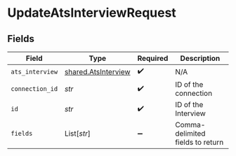 # UpdateAtsInterviewRequest


## Fields

| Field                                                      | Type                                                       | Required                                                   | Description                                                |
| ---------------------------------------------------------- | ---------------------------------------------------------- | ---------------------------------------------------------- | ---------------------------------------------------------- |
| `ats_interview`                                            | [shared.AtsInterview](../../models/shared/atsinterview.md) | :heavy_check_mark:                                         | N/A                                                        |
| `connection_id`                                            | *str*                                                      | :heavy_check_mark:                                         | ID of the connection                                       |
| `id`                                                       | *str*                                                      | :heavy_check_mark:                                         | ID of the Interview                                        |
| `fields`                                                   | List[*str*]                                                | :heavy_minus_sign:                                         | Comma-delimited fields to return                           |